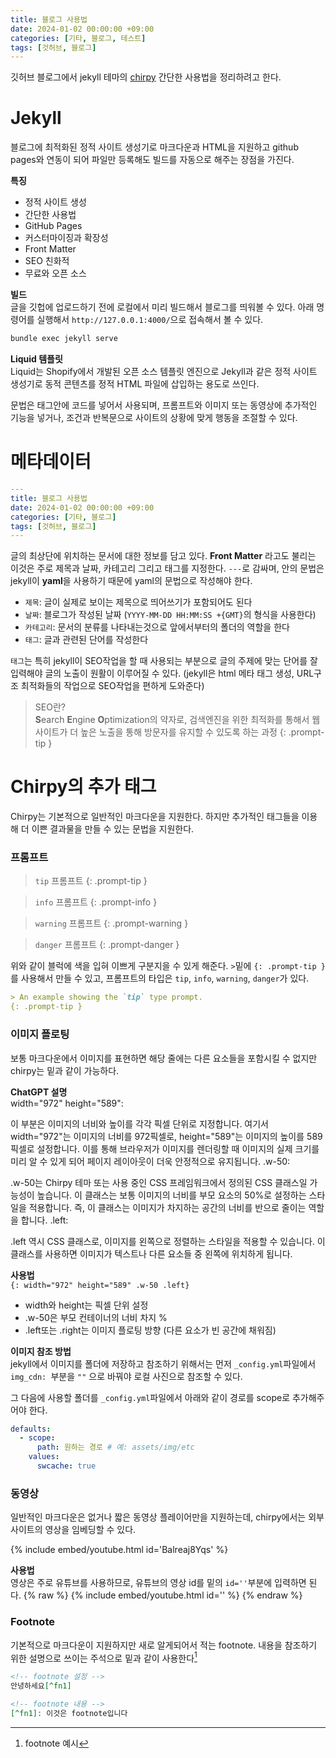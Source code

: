 ```yaml
---
title: 블로그 사용법
date: 2024-01-02 00:00:00 +09:00
categories: [기타, 블로그, 테스트]
tags: [것허브, 블로그]
---
```


깃허브 블로그에서 jekyll 테마의 [chirpy](https://github.com/cotes2020/jekyll-theme-chirpy/) 간단한 사용법을 정리하려고 한다.

# Jekyll
블로그에 최적화된 정적 사이트 생성기로 마크다운과 HTML을 지원하고 github pages와 연동이 되어 파일만 등록해도 빌드를 자동으로 해주는 장점을 가진다.

**특징**  
- 정적 사이트 생성
- 간단한 사용법
- GitHub Pages
- 커스터마이징과 확장성
- Front Matter
- SEO 친화적
- 무료와 오픈 소스

**빌드**  
글을 깃헙에 업로드하기 전에 로컬에서 미리 빌드해서 블로그를 띄워볼 수 있다. 아래 명령어를 실행해서 `http://127.0.0.1:4000/`으로 접속해서 볼 수 있다.
```sh
bundle exec jekyll serve
```


**Liquid 템플릿**  
Liquid는 Shopify에서 개발된 오픈 소스 템플릿 엔진으로 Jekyll과 같은 정적 사이트 생성기로 동적 콘텐츠를 정적 HTML 파일에 삽입하는 용도로 쓰인다.

문법은 태그안에 코드를 넣어서 사용되며, 프롬프트와 이미지 또는 동영상에 추가적인 기능을 넣거나, 조건과 반복문으로 사이트의 상황에 맞게 행동을 조절할 수 있다.


# 메타데이터
```yaml
---
title: 블로그 사용법
date: 2024-01-02 00:00:00 +09:00
categories: [기타, 블로그]
tags: [것허브, 블로그]
---
```

글의 최상단에 위치하는 문서에 대한 정보를 담고 있다. **Front Matter** 라고도 불리는 이것은 주로 제목과 날짜, 카테고리 그리고 태그를 지정한다. `---`로 감싸며, 안의 문법은 jekyll이 **yaml**을 사용하기 때문에 yaml의 문법으로 작성해야 한다.

- `제목`: 글이 실제로 보이는 제목으로 띄어쓰기가 포함되어도 된다
- `날짜`: 블로그가 작성된 날짜 (`YYYY-MM-DD HH:MM:SS +{GMT}`의 형식을 사용한다)
- `카테고리`: 문서의 분류를 나타내는것으로 앞에서부터의 폴더의 역할을 한다
- `태그`: 글과 관련된 단어를 작성한다

`태그`는 특히 jekyll이 SEO작업을 할 때 사용되는 부분으로 글의 주제에 맞는 단어를 잘 입력해야 글의 노출이 원활이 이루어질 수 있다. (jekyll은 html 메타 태그 생성, URL구조 최적화들의 작업으로 SEO작업을 편하게 도와준다)

> SEO란?  
**S**earch **E**ngine **O**ptimization의 약자로, 검색엔진을 위한 최적화를 통해서 웹사이트가 더 높은 노출을 통해 방문자를 유지할 수 있도록 하는 과정
{: .prompt-tip }


# Chirpy의 추가 태그
Chirpy는 기본적으로 일반적인 마크다운을 지원한다. 하지만 추가적인 태그들을 이용해 더 이쁜 결과물을 만들 수 있는 문법을 지원한다.

### 프롬프트
> `tip` 프롬프트
{: .prompt-tip }

> `info` 프롬프트
{: .prompt-info }

> `warning` 프롬프트
{: .prompt-warning }

> `danger` 프롬프트
{: .prompt-danger }

위와 같이 블럭에 색을 입혀 이쁘게 구분지을 수 있게 해준다. `>`밑에 `{: .prompt-tip }`를 사용해서 만들 수 있고, 프롬프트의 타입은 `tip`, `info`, `warning`, `danger`가 있다.
```md
> An example showing the `tip` type prompt.
{: .prompt-tip }
```

### 이미지 플로팅
보통 마크다운에서 이미지를 표현하면 해당 줄에는 다른 요소들을 포함시킬 수 없지만 chirpy는 밑과 같이 가능하다.

<!-- ![Desktop View](/posts/20190808/mockup.png){: width="972" height="589" .w-50 .left} -->
**ChatGPT 설명**  
width="972" height="589":

이 부분은 이미지의 너비와 높이를 각각 픽셀 단위로 지정합니다.
여기서 width="972"는 이미지의 너비를 972픽셀로, height="589"는 이미지의 높이를 589픽셀로 설정합니다.
이를 통해 브라우저가 이미지를 렌더링할 때 이미지의 실제 크기를 미리 알 수 있게 되어 페이지 레이아웃이 더욱 안정적으로 유지됩니다.
.w-50:

.w-50는 Chirpy 테마 또는 사용 중인 CSS 프레임워크에서 정의된 CSS 클래스일 가능성이 높습니다.
이 클래스는 보통 이미지의 너비를 부모 요소의 50%로 설정하는 스타일을 적용합니다.
즉, 이 클래스는 이미지가 차지하는 공간의 너비를 반으로 줄이는 역할을 합니다.
.left:

.left 역시 CSS 클래스로, 이미지를 왼쪽으로 정렬하는 스타일을 적용할 수 있습니다.
이 클래스를 사용하면 이미지가 텍스트나 다른 요소들 중 왼쪽에 위치하게 됩니다.

**사용법**  
`{: width="972" height="589" .w-50 .left}`
- width와 height는 픽셀 단위 설정
- .w-50은 부모 컨테이너의 너비 차지 %
- .left또는 .right는 이미지 플로팅 방향 (다른 요소가 빈 공간에 채워짐)


**이미지 참조 방법**  
jekyll에서 이미지를 폴더에 저장하고 참조하기 위해서는 먼저 `_config.yml`파일에서 `img_cdn: `부분을 `""` 으로 바꿔야 로컬 사진으로 참조할 수 있다.

그 다음에 사용할 폴더를 `_config.yml`파일에서 아래와 같이 경로를 scope로 추가해주어야 한다.
```yaml
defaults:
  - scope:
      path: 원하는 경로 # 예: assets/img/etc
    values:
      swcache: true
```


### 동영상
일반적인 마크다운은 없거나 짧은 동영상 플레이어만을 지원하는데, chirpy에서는 외부 사이트의 영상을 임베딩할 수 있다.

{% include embed/youtube.html id='Balreaj8Yqs' %}

**사용법**  
영상은 주로 유튜브를 사용하므로, 유튜브의 영상 id를 밑의 `id=''`부분에 입력하면 된다.
{% raw %}
{% include embed/youtube.html id='' %}
{% endraw %}


### Footnote
기본적으로 마크다운이 지원하지만 새로 알게되어서 적는 footnote. 내용을 참조하기 위한 설명으로 쓰이는 주석으로 밑과 같이 사용한다[^fn1]
```md
<!-- footnote 설정 -->
안녕하세요[^fn1]

<!-- footnote 내용 -->
[^fn1]: 이것은 footnote입니다
```

[^fn1]: footnote 예시